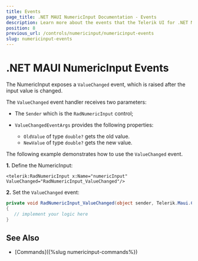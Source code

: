 ```yaml
---
title: Events
page_title: .NET MAUI NumericInput Documentation - Events
description: Learn more about the events that the Telerik UI for .NET MAUI NumericInput control provides.
position: 8
previous_url: /controls/numericinput/numericinput-events
slug: numericinput-events
---
```


# .NET MAUI NumericInput Events

The NumericInput exposes a `ValueChanged` event, which is raised after the input value is changed.

The `ValueChanged` event handler receives two parameters:

* The `Sender` which is the `RadNumericInput` control;
* `ValueChangedEventArgs` provides the following properties:

	* `OldValue` of type `double?` gets the old value.
	* `NewValue` of type `double?` gets the new value.

The following example demonstrates how to use the `ValueChanged` event.

**1.** Define the NumericInput:

```XAML
<telerik:RadNumericInput x:Name="numericInput" ValueChanged="RadNumericInput_ValueChanged"/>
```

**2.** Set the `ValueChanged` event:

```C#
private void RadNumericInput_ValueChanged(object sender, Telerik.Maui.Controls.NumericInput.ValueChangedEventArgs e)
{
   // implement your logic here
}
```

## See Also

- [Commands]({%slug numericinput-commands%})

